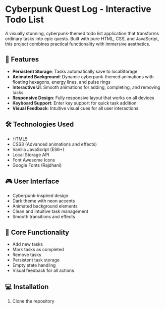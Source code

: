 # Cyberpunk Quest Log - Interactive Todo List

A visually stunning, cyberpunk-themed todo list application that transforms ordinary tasks into epic quests. Built with pure HTML, CSS, and JavaScript, this project combines practical functionality with immersive aesthetics.

## 🚀 Features

- **Persistent Storage**: Tasks automatically save to localStorage
- **Animated Background**: Dynamic cyberpunk-themed animations with floating hexagons, energy lines, and pulse rings
- **Interactive UI**: Smooth animations for adding, completing, and removing tasks
- **Responsive Design**: Fully responsive layout that works on all devices
- **Keyboard Support**: Enter key support for quick task addition
- **Visual Feedback**: Intuitive visual cues for all user interactions

## 🛠️ Technologies Used

- HTML5
- CSS3 (Advanced animations and effects)
- Vanilla JavaScript (ES6+)
- Local Storage API
- Font Awesome Icons
- Google Fonts (Rajdhani)

## 🎮 User Interface

- Cyberpunk-inspired design
- Dark theme with neon accents
- Animated background elements
- Clean and intuitive task management
- Smooth transitions and effects

## 🔧 Core Functionality

- Add new tasks
- Mark tasks as completed
- Remove tasks
- Persistent task storage
- Empty state handling
- Visual feedback for all actions

## 💻 Installation

1. Clone the repository
